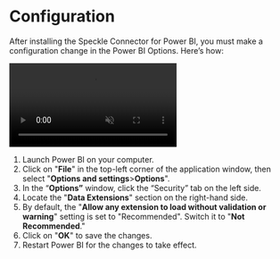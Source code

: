 # Configuration

After installing the Speckle Connector for Power BI, you must make a configuration change in the Power BI Options. Here’s how:

<video autoplay muted loop>
  <source src=".\img-powerbi\2-configuration.mp4" type="video/mp4">
  Your browser does not support the video tag.
</video>

1. Launch Power BI on your computer.
2. Click on "**File**" in the top-left corner of the application window, then select "**Options and settings**>**Options**".
3. In the “**Options”** window, click the “Security” tab on the left side.
4. Locate the "**Data Extensions**" section on the right-hand side.
5. By default, the "**Allow any extension to load without validation or warning**" setting is set to "Recommended". Switch it to "**Not Recommended**."
6. Click on "**OK**" to save the changes.
7. Restart Power BI for the changes to take effect.
